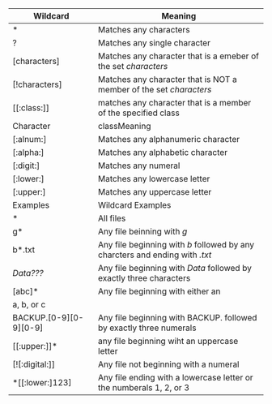 | Wildcard | Meaning |
| -------- | ------- |
| * | Matches any characters|
| ? | Matches any single character|
| [characters] | Matches any character that is a emeber of the set *characters* |
| [!characters] | Matches any character that is NOT a member of the set *characters* |
| [[:class:]] | matches any character that is a member of the specified class|
| Character | classMeaning |
| [:alnum:] | Matches any alphanumeric character |
| [:alpha:] | Matches any alphabetic character |
| [:digit:] | Matches any numeral |
| [:lower:] | Matches any lowercase letter |
| [:upper:] | Matches any uppercase letter |
| Examples | Wildcard Examples |
| * | All files |
| g* | Any file beinning with *g* |
| b*.txt | Any file beginning with *b* followed by any charcters and ending with *.txt* |
| *Data???* | Any file beginning with *Data* followed by exactly three characters |
| [abc]* | Any file beginning with either an 
a, b, or c |
| BACKUP.[0-9][0-9][0-9] | Any file beginning with BACKUP. followed by exactly three numerals |
| [[:upper:]]* | any file beginning wiht an uppercase letter
| [![:digital:]] | Any file not beginning with a numeral |
| *[[:lower:]123] | Any file ending with a lowercase letter or the numberals 1, 2, or 3 |
